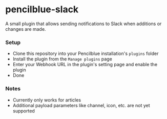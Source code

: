 # pencilblue-slack
A small plugin that allows sending notifications to Slack when additions or changes are made.

### Setup
- Clone this repository into your Pencilblue installation's `plugins` folder
- Install the plugin from the `Manage plugins` page
- Enter your Webhook URL in the plugin's setting page and enable the plugin
- Done

### Notes
- Currently only works for articles
- Additional payload parameters like channel, icon, etc. are not yet supported
